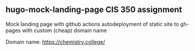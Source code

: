 hugo-mock-landing-page CIS 350 assignment
---
Mock landing page with github actions autodeployment of static site to gh-pages with custom (cheap) domain name

Domain name: https://chemistry.college/